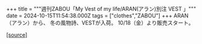 +++
title = """週刊ZABOU「My Vest of my life/ARAN(アラン)別注 VEST 」"""
date = 2024-10-15T11:54:38.000Z
tags = ["clothes","ZABOU"]
+++
ARAN（アラン）から、 冬の風物詩、VESTが入荷。 10/18（金）より販売スタート。

[[source]](https://zabou.org/2024/10/15/310104/)
